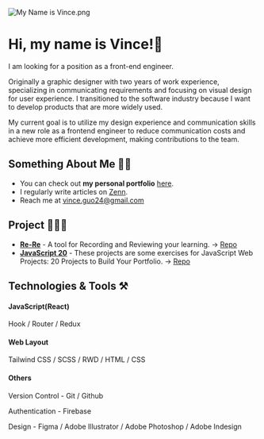 ![My Name is Vince.png](https://github.com/iamvince24/iamvince24/blob/main/My%20Name%20is%20Vince.png)

# Hi, my name is Vince!👋


I am looking for a position as a front-end engineer.

Originally a graphic designer with two years of work experience, specializing in communicating requirements and focusing on visual design for user experience. I transitioned to the software industry because I want to develop products that are more widely used.

My current goal is to utilize my design experience and communication skills in a new role as a frontend engineer to reduce communication costs and achieve more efficient development, making contributions to the team.

## Something About Me 🙋🏻

- You can check out **my personal portfolio** [here](https://portfolio-seven-gilt-88.vercel.app).
- I regularly write articles on [Zenn](https://zenn.dev/mynameisvince).
- Reach me at [vince.guo24@gmail.com](vince.guo24@gmail.com)

## Project 🧑🏻‍💻

- [**Re-Re**](https://re-re-l34k.vercel.app) - A tool for Recording and Reviewing your learning. → [Repo](https://github.com/iamvince24/Re-Re)
- [**JavaScript 20**](https://github.com/iamvince24/JavaScript-20) - These projects are some exercises for JavaScript Web Projects: 20 Projects to Build Your Portfolio. → [Repo](https://github.com/iamvince24/JavaScript-20)

## Technologies & Tools ⚒️

#### JavaScript(React)

Hook / Router / Redux

#### Web Layout

Tailwind CSS / SCSS / RWD / HTML / CSS

#### Others

Version Control - Git / Github

Authentication - Firebase

Design - Figma / Adobe Illustrator / Adobe Photoshop / Adobe Indesign

